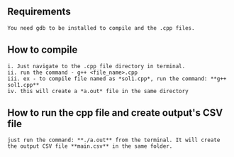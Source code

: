 ## Requirements
    You need gdb to be installed to compile and the .cpp files.
    
## How to compile
    i. Just navigate to the .cpp file directory in terminal.
    ii. run the command - g++ <file_name>.cpp
    iii. ex - to compile file named as *sol1.cpp*, run the command: **g++ sol1.cpp**
    iv. this will create a *a.out* file in the same directory
    
## How to run the cpp file and create output's CSV file
    just run the command: **./a.out** from the terminal. It will create the output CSV file **main.csv** in the same folder.
    
